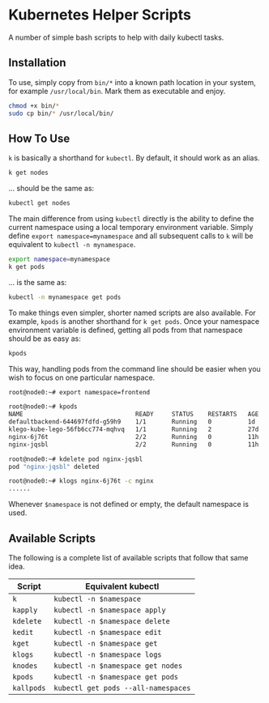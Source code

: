 # Kubernetes Helper Scripts

A number of simple bash scripts to help with daily kubectl tasks.

## Installation

To use, simply copy from `bin/*` into a known path location in your system, for example `/usr/local/bin`. Mark them as executable and enjoy.

```bash
chmod +x bin/*
sudo cp bin/* /usr/local/bin/
```

## How To Use

`k` is basically a shorthand for `kubectl`. By default, it should work as an alias.

```bash
k get nodes
```

... should be the same as:

```bash
kubectl get nodes
```

The main difference from using `kubectl` directly is the ability to define the current namespace using a local temporary environment variable. Simply define `export namespace=mynamespace` and all subsequent calls to `k` will be equivalent to `kubectl -n mynamespace`.

```bash
export namespace=mynamespace
k get pods
```

... is the same as:

```bash
kubectl -n mynamespace get pods
```

To make things even simpler, shorter named scripts are also available. For example, `kpods` is another shorthand for `k get pods`. Once your namespace environment variable is defined, getting all pods from that namespace should be as easy as:

```bash
kpods
```

This way, handling pods from the command line should be easier when you wish to focus on one particular namespace.

```bash
root@node0:~# export namespace=frontend

root@node0:~# kpods
NAME                               READY     STATUS    RESTARTS   AGE
defaultbackend-644697fdfd-g59h9    1/1       Running   0          1d
klego-kube-lego-56fb6cc774-mqhvq   1/1       Running   2          27d
nginx-6j76t                        2/2       Running   0          11h
nginx-jqsbl                        2/2       Running   0          11h

root@node0:~# kdelete pod nginx-jqsbl
pod "nginx-jqsbl" deleted

root@node0:~# klogs nginx-6j76t -c nginx
......
```

Whenever `$namespace` is not defined or empty, the default namespace is used.

## Available Scripts

The following is a complete list of available scripts that follow that same idea.

Script | Equivalent kubectl
------ | ------------------
`k` | `kubectl -n $namespace`
`kapply` | `kubectl -n $namespace apply`
`kdelete` | `kubectl -n $namespace delete`
`kedit` | `kubectl -n $namespace edit`
`kget` | `kubectl -n $namespace get`
`klogs` | `kubectl -n $namespace logs`
`knodes` | `kubectl -n $namespace get nodes`
`kpods` | `kubectl -n $namespace get pods`
`kallpods` | `kubectl get pods --all-namespaces`
